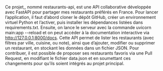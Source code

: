 Ce projet,, nommé restaurants-api, est une API collaborative développée avec FastAPI pour partager mes restaurants préférés en France. Pour lancer l’application, il faut d’abord cloner le dépôt GitHub, créer un environnement virtuel Python et l’activer, puis installer les dépendances listées dans requirements.txt. Ensuite, on lance le serveur avec la commande uvicorn main:app --reload et on peut accéder à la documentation interactive via http://127.0.0.1:8000/docs. Cette API permet de lister les restaurants (avec filtres par ville, cuisine, ou note), ainsi que d’ajouter, modifier ou supprimer un restaurant, en stockant les données dans un fichier JSON. Pour contribuer, il est possible de proposer ses restaurants favoris via une Pull Request, en modifiant le fichier data.json et en soumettant ces changements pour qu’ils soient intégrés au projet principal.
